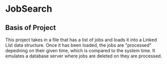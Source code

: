 # JobSearch
## Basis of Project
This project takes in a file that has a list of jobs and loads it into a Linked List data structure. Once it has been loaded, the jobs are "processed" depedning on their given time, which is compared to the system time. It emulates a database server where jobs are deleted on they are processed.
